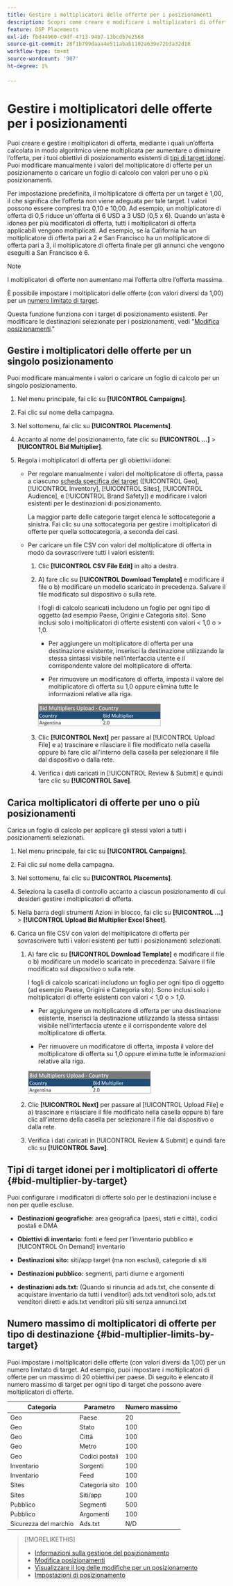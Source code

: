 ```yaml
---
title: Gestire i moltiplicatori delle offerte per i posizionamenti
description: Scopri come creare e modificare i moltiplicatori di offerta per i target di posizionamento.
feature: DSP Placements
exl-id: fbd44960-c9df-4713-94b7-13bcdb7e2568
source-git-commit: 28f1b799daaa4e511abab1102a639e72b3a32d18
workflow-type: tm+mt
source-wordcount: '907'
ht-degree: 1%

---
```


# Gestire i moltiplicatori delle offerte per i posizionamenti

Puoi creare e gestire i moltiplicatori di offerta, mediante i quali un’offerta calcolata in modo algoritmico viene moltiplicata per aumentare o diminuire l’offerta, per i tuoi obiettivi di posizionamento esistenti di [tipi di target idonei](#bid-multiplier-by-target). Puoi modificare manualmente i valori del moltiplicatore di offerte per un posizionamento o caricare un foglio di calcolo con valori per uno o più posizionamenti.

Per impostazione predefinita, il moltiplicatore di offerta per un target è 1,00, il che significa che l’offerta non viene adeguata per tale target. I valori possono essere compresi tra 0,10 e 10,00. Ad esempio, un moltiplicatore di offerta di 0,5 riduce un&#39;offerta di 6 USD a 3 USD (0,5 x 6). Quando un&#39;asta è idonea per più modificatori di offerta, tutti i moltiplicatori di offerta applicabili vengono moltiplicati. Ad esempio, se la California ha un moltiplicatore di offerta pari a 2 e San Francisco ha un moltiplicatore di offerta pari a 3, il moltiplicatore di offerta finale per gli annunci che vengono eseguiti a San Francisco è 6.

>[!NOTE]
>
>I moltiplicatori di offerte non aumentano mai l’offerta oltre l’offerta massima.

È possibile impostare i moltiplicatori delle offerte (con valori diversi da 1,00) per un [numero limitato di target](#bid-multiplier-limits-by-target).

Questa funzione funziona con i target di posizionamento esistenti. Per modificare le destinazioni selezionate per i posizionamenti, vedi &quot;[Modifica posizionamenti](/help/dsp/campaign-management/placements/placement-edit.md).&quot;

## Gestire i moltiplicatori delle offerte per un singolo posizionamento

Puoi modificare manualmente i valori o caricare un foglio di calcolo per un singolo posizionamento.

1. Nel menu principale, fai clic su **[!UICONTROL Campaigns]**.

1. Fai clic sul nome della campagna.

1. Nel sottomenu, fai clic su **[!UICONTROL Placements]**.

1. Accanto al nome del posizionamento, fate clic su  **[!UICONTROL ...]** > **[!UICONTROL Bid Multiplier]**.

1. Regola i moltiplicatori di offerta per gli obiettivi idonei:

   * Per regolare manualmente i valori del moltiplicatore di offerta, passa a ciascuno [scheda specifica del target](#bid-multiplier-by-target) ([!UICONTROL Geo], [!UICONTROL Inventory], [!UICONTROL Sites], [!UICONTROL Audience], e [!UICONTROL Brand Safety]) e modificare i valori esistenti per le destinazioni di posizionamento.

     La maggior parte delle categorie target elenca le sottocategorie a sinistra. Fai clic su una sottocategoria per gestire i moltiplicatori di offerte per quella sottocategoria, a seconda dei casi.

   * Per caricare un file CSV con valori del moltiplicatore di offerta in modo da sovrascrivere tutti i valori esistenti:

      1. Clic **[!UICONTROL CSV File Edit]** in alto a destra.

      1. A) fare clic su **[!UICONTROL Download Template]** e modificare il file o b) modificare un modello scaricato in precedenza. Salvare il file modificato sul dispositivo o sulla rete.

         I fogli di calcolo scaricati includono un foglio per ogni tipo di oggetto (ad esempio Paese, Origini e Categoria sito). Sono inclusi solo i moltiplicatori di offerte esistenti con valori &lt; 1,0 o > 1,0.

         * Per aggiungere un moltiplicatore di offerta per una destinazione esistente, inserisci la destinazione utilizzando la stessa sintassi visibile nell’interfaccia utente e il corrispondente valore del moltiplicatore di offerta.

         * Per rimuovere un modificatore di offerta, imposta il valore del moltiplicatore di offerta su 1,0 oppure elimina tutte le informazioni relative alla riga.

         ![Riga di esempio in un file di foglio di calcolo del moltiplicatore di offerte](/help/dsp/assets/bid-multiplier-spreadsheet.png "Riga di esempio in un file di foglio di calcolo del moltiplicatore di offerte")

      1. Clic **[!UICONTROL Next]** per passare al [!UICONTROL Upload File] e a) trascinare e rilasciare il file modificato nella casella oppure b) fare clic all&#39;interno della casella per selezionare il file dal dispositivo o dalla rete.

      1. Verifica i dati caricati in [!UICONTROL Review & Submit] e quindi fare clic su **[!UICONTROL Save]**.

## Carica moltiplicatori di offerte per uno o più posizionamenti

Carica un foglio di calcolo per applicare gli stessi valori a tutti i posizionamenti selezionati.

1. Nel menu principale, fai clic su **[!UICONTROL Campaigns]**.

1. Fai clic sul nome della campagna.

1. Nel sottomenu, fai clic su **[!UICONTROL Placements]**.

1. Seleziona la casella di controllo accanto a ciascun posizionamento di cui desideri gestire i moltiplicatori di offerta.

1. Nella barra degli strumenti Azioni in blocco, fai clic su **[!UICONTROL ...]** > **[!UICONTROL Upload Bid Multiplier Excel Sheet]**.

1. Carica un file CSV con valori del moltiplicatore di offerta per sovrascrivere tutti i valori esistenti per tutti i posizionamenti selezionati.

   1. A) fare clic su **[!UICONTROL Download Template]** e modificare il file o b) modificare un modello scaricato in precedenza. Salvare il file modificato sul dispositivo o sulla rete.

      I fogli di calcolo scaricati includono un foglio per ogni tipo di oggetto (ad esempio Paese, Origini e Categoria sito). Sono inclusi solo i moltiplicatori di offerte esistenti con valori &lt; 1,0 o > 1,0.

      * Per aggiungere un moltiplicatore di offerta per una destinazione esistente, inserisci la destinazione utilizzando la stessa sintassi visibile nell’interfaccia utente e il corrispondente valore del moltiplicatore di offerta.

      * Per rimuovere un modificatore di offerta, imposta il valore del moltiplicatore di offerta su 1,0 oppure elimina tutte le informazioni relative alla riga.

      ![Riga di esempio in un file di foglio di calcolo del moltiplicatore di offerte](/help/dsp/assets/bid-multiplier-spreadsheet.png "Riga di esempio in un file di foglio di calcolo del moltiplicatore di offerte")

   1. Clic **[!UICONTROL Next]** per passare al [!UICONTROL Upload File] e a) trascinare e rilasciare il file modificato nella casella oppure b) fare clic all&#39;interno della casella per selezionare il file dal dispositivo o dalla rete.

   1. Verifica i dati caricati in [!UICONTROL Review & Submit] e quindi fare clic su **[!UICONTROL Save]**.

## Tipi di target idonei per i moltiplicatori di offerte {#bid-multiplier-by-target}

Puoi configurare i modificatori di offerte solo per le destinazioni incluse e non per quelle escluse.

* **Destinazioni geografiche**: area geografica (paesi, stati e città), codici postali e DMA

* **Obiettivi di inventario**: fonti e feed per l’inventario pubblico e [!UICONTROL On Demand] inventario

* **Destinazioni sito:** siti/app target (ma non esclusi), categorie di siti

* **Destinazioni pubblico:** segmenti, parti diurne e argomenti

* **destinazioni ads.txt:** (Quando si rinuncia ad ads.txt, che consente di acquistare inventario da tutti i venditori) ads.txt venditori solo, ads.txt venditori diretti e ads.txt venditori più siti senza annunci.txt <!-- bid multipliers for the different subsets of inventory; not available when the placement targets only one subset -->

## Numero massimo di moltiplicatori di offerte per tipo di destinazione {#bid-multiplier-limits-by-target}

Puoi impostare i moltiplicatori delle offerte (con valori diversi da 1,00) per un numero limitato di target. Ad esempio, puoi impostare i moltiplicatori di offerte per un massimo di 20 obiettivi per paese. Di seguito è elencato il numero massimo di target per ogni tipo di target che possono avere moltiplicatori di offerte.

| Categoria | Parametro | Numero massimo |
| -------- | --------- | ----- |
| Geo | Paese | 20 |
| Geo | Stato | 100 |
| Geo | Città | 100 |
| Geo | Metro | 100 |
| Geo | Codici postali | 100 |
| Inventario | Sorgenti | 100 |
| Inventario | Feed | 100 |
| Sites | Categoria sito | 100 |
| Sites | Siti/app | 100 |
| Pubblico | Segmenti | 500 |
| Pubblico | Argomenti | 100 |
| Sicurezza del marchio | Ads.txt | N/D |

>[!MORELIKETHIS]
>
>* [Informazioni sulla gestione del posizionamento](placement-about.md)
>* [Modifica posizionamenti](placement-edit.md)
>* [Visualizzare il log delle modifiche per un posizionamento](placement-change-log.md)
>* [Impostazioni di posizionamento](placement-settings.md)
